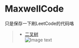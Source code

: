 MaxwellCode
===========
只是保存一下刷LeetCode的代码咯<br>
>* [二叉树](https://github.com/Maxwell-L/MaxwellCode/tree/master/LeetCode/Binary%20Tree "Binary Tree")<br>
![Image text](https://github.com/Maxwell-L/MaxwellCode/blob/master/image/pic1.jpg)

